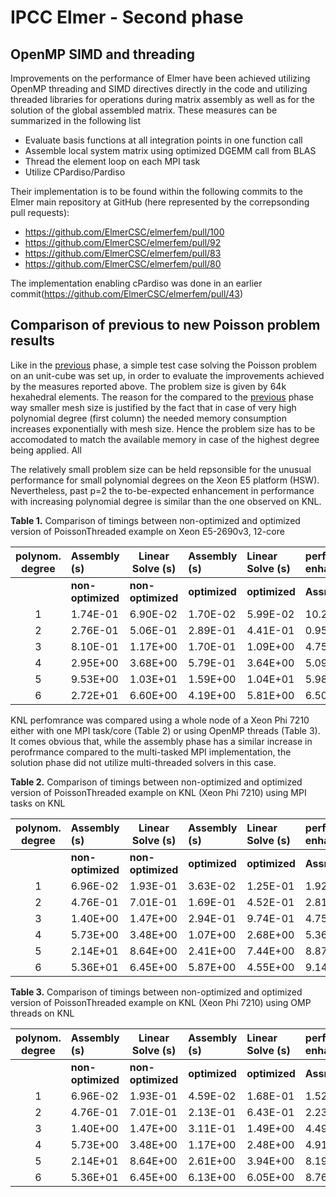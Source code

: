 # IPCC Elmer - Second phase 

## OpenMP SIMD and threading
 
Improvements on the performance of Elmer have been achieved utilizing OpenMP threading and SIMD directives directly in the code and utilizing threaded libraries for operations during matrix assembly as well as for the solution of the global assembled matrix. These measures can be summarized in the following list
* Evaluate basis functions at all integration points in one function call
* Assemble local system matrix using optimized DGEMM call from BLAS
* Thread the element loop on each MPI task
* Utilize CPardiso/Pardiso

Their implementation is to be found within the following commits to the Elmer main repository at GitHub (here represented by the correpsonding pull requests):
* https://github.com/ElmerCSC/elmerfem/pull/100 
* https://github.com/ElmerCSC/elmerfem/pull/92
* https://github.com/ElmerCSC/elmerfem/pull/83
* https://github.com/ElmerCSC/elmerfem/pull/80

The implementation enabling cPardiso was done in an earlier commit(https://github.com/ElmerCSC/elmerfem/pull/43)

## Comparison of previous to new Poisson problem results

Like in the [previous](https://github.com/cschpc/elmer-on-KNL/blob/master/Reports/Initial_porting.md) phase, a simple test case solving the Poisson problem on an  unit-cube was set up, in order to evaluate the improvements achieved by the measures reported above. The problem size is given by 64k hexahedral elements. The reason for the compared to the [previous](https://github.com/cschpc/elmer-on-KNL/blob/master/Reports/Initial_porting.md) phase way smaller mesh size is justified by the fact that in case of very high polynomial degree (first column) the needed memory consumption increases exponentially with mesh size. Hence the problem size has to be accomodated to match the available memory in case of the highest degree being applied. All 

The relatively small problem size can be held repsonsible for the unusual performance for small polynomial degrees on the Xeon E5 platform (HSW). Nevertheless, past p=2 the to-be-expected enhancement in performance with increasing polynomial degree is similar than the one observed on KNL.

**Table 1.** Comparison of timings between non-optimized and optimized version of PoissonThreaded example on Xeon E5-2690v3, 12-core

| polynom. degree | Assembly (s) | Linear Solve (s)|Assembly (s) | Linear Solve (s)| performance enhancement|performance enhancement|
|:---------------:|:-------------|-----------------|:------------|:----------------|:-----------------------|:-----------------------|
|                 |**non-optimized**| **non-optimized**|**optimized**| **optimized**|**Assmebly**  |**Linear Solve**|
|	1	  |1.74E-01	 |      6.90E-02   | 1.70E-02  |5.99E-02|10.24522396|1.067806954|
|	2	  |2.76E-01	 |	5.06E-01   | 2.89E-01  |4.41E-01|0.953407001|1.123007384|
|	3	  |8.10E-01	 |	1.17E+00   | 1.70E-01  |1.09E+00|4.759475921|1.067094734|
|	4	  |2.95E+00	 |	3.68E+00   | 5.79E-01  |3.64E+00|5.094699268|1.011871764|
|	5	  |9.53E+00	 |	1.03E+01   | 1.59E+00  |1.04E+01|5.987829908|0.995063425|
|	6	  |2.72E+01	 |	6.60E+00   | 4.19E+00  |5.81E+00|6.502229581|1.134924488|


KNL perfomrance was compared using a whole node of a Xeon Phi 7210 either with one MPI task/core (Table 2) or using OpenMP threads (Table 3). It comes obvious that, while the assembly phase has a similar increase in perofrmance compared to the multi-tasked MPI implementation, the solution phase did not utilize multi-threaded solvers in this case.

**Table 2.** Comparison of timings between non-optimized and optimized version of PoissonThreaded example on KNL (Xeon Phi 7210) using MPI tasks on KNL

| polynom. degree | Assembly (s) | Linear Solve (s)|Assembly (s) | Linear Solve (s)| performance enhancement|performance enhancement|
|:---------------:|:-------------|-----------------|:------------|:----------------|:-----------------------|:-----------------------|
|                 |**non-optimized**| **non-optimized**|**optimized**| **optimized**|**Assmebly**  |**Linear Solve**|
|	1	  |6.96E-02	 | 1.93E-01        | 3.63E-02  |1.25E-01|1.92E+00|1.60E+00|
|	2	  |4.76E-01	 | 7.01E-01	   | 1.69E-01  |4.52E-01|2.81E+00|1.57E+00|
|	3	  |1.40E+00	 | 1.47E+00	   | 2.94E-01  |9.74E-01|4.75E+00|1.48E+00|
|	4	  |5.73E+00	 | 3.48E+00	   | 1.07E+00  |2.68E+00|5.36E+00|1.28E+00|
|	5	  |2.14E+01	 | 8.64E+00	   | 2.41E+00  |7.44E+00|8.87E+00|1.16E+00|
|	6	  |5.36E+01	 | 6.45E+00	   | 5.87E+00  |4.55E+00|9.14E+00|1.41E+00|	

**Table 3.** Comparison of timings between non-optimized and optimized version of PoissonThreaded example on KNL (Xeon Phi 7210) using OMP threads on KNL

| polynom. degree | Assembly (s) | Linear Solve (s)|Assembly (s) | Linear Solve (s)| performance enhancement|performance enhancement|
|:---------------:|:-------------|-----------------|:------------|:----------------|:-----------------------|:-----------------------|
|                 |**non-optimized**| **non-optimized**|**optimized**| **optimized**|**Assmebly**  |**Linear Solve**|
|	1	  |6.96E-02	 | 1.93E-01        | 4.59E-02|	1.68E-01| 1.52E+00|	2.39E-02|
|	2	  |4.76E-01	 | 7.01E-01	   | 2.13E-01|	6.43E-01| 2.23E+00|	2.01E-02|
|	3	  |1.40E+00	 | 1.47E+00	   | 3.11E-01|	1.49E+00| 4.49E+00|	2.54E-02|
|	4	  |5.73E+00	 | 3.48E+00	   | 1.17E+00|	2.48E+00| 4.91E+00|	4.80E-02|
|	5	  |2.14E+01	 | 8.64E+00	   | 2.61E+00|	3.94E+00| 8.19E+00|	8.38E-02|
|	6	  |5.36E+01	 | 6.45E+00	   | 6.13E+00|	6.05E+00| 8.76E+00|	4.25E-02|	






	






	
	
	
	
	
	

	
	
	












	
	
	

